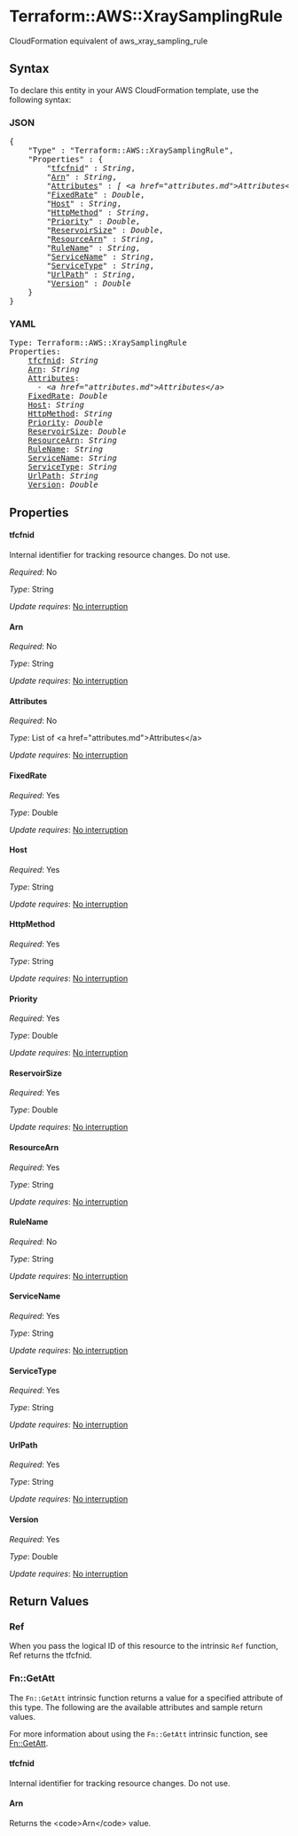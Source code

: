 # Terraform::AWS::XraySamplingRule

CloudFormation equivalent of aws_xray_sampling_rule

## Syntax

To declare this entity in your AWS CloudFormation template, use the following syntax:

### JSON

<pre>
{
    "Type" : "Terraform::AWS::XraySamplingRule",
    "Properties" : {
        "<a href="#tfcfnid" title="tfcfnid">tfcfnid</a>" : <i>String</i>,
        "<a href="#arn" title="Arn">Arn</a>" : <i>String</i>,
        "<a href="#attributes" title="Attributes">Attributes</a>" : <i>[ &lt;a href=&#34;attributes.md&#34;&gt;Attributes&lt;/a&gt;, ... ]</i>,
        "<a href="#fixedrate" title="FixedRate">FixedRate</a>" : <i>Double</i>,
        "<a href="#host" title="Host">Host</a>" : <i>String</i>,
        "<a href="#httpmethod" title="HttpMethod">HttpMethod</a>" : <i>String</i>,
        "<a href="#priority" title="Priority">Priority</a>" : <i>Double</i>,
        "<a href="#reservoirsize" title="ReservoirSize">ReservoirSize</a>" : <i>Double</i>,
        "<a href="#resourcearn" title="ResourceArn">ResourceArn</a>" : <i>String</i>,
        "<a href="#rulename" title="RuleName">RuleName</a>" : <i>String</i>,
        "<a href="#servicename" title="ServiceName">ServiceName</a>" : <i>String</i>,
        "<a href="#servicetype" title="ServiceType">ServiceType</a>" : <i>String</i>,
        "<a href="#urlpath" title="UrlPath">UrlPath</a>" : <i>String</i>,
        "<a href="#version" title="Version">Version</a>" : <i>Double</i>
    }
}
</pre>

### YAML

<pre>
Type: Terraform::AWS::XraySamplingRule
Properties:
    <a href="#tfcfnid" title="tfcfnid">tfcfnid</a>: <i>String</i>
    <a href="#arn" title="Arn">Arn</a>: <i>String</i>
    <a href="#attributes" title="Attributes">Attributes</a>: <i>
      - &lt;a href=&#34;attributes.md&#34;&gt;Attributes&lt;/a&gt;</i>
    <a href="#fixedrate" title="FixedRate">FixedRate</a>: <i>Double</i>
    <a href="#host" title="Host">Host</a>: <i>String</i>
    <a href="#httpmethod" title="HttpMethod">HttpMethod</a>: <i>String</i>
    <a href="#priority" title="Priority">Priority</a>: <i>Double</i>
    <a href="#reservoirsize" title="ReservoirSize">ReservoirSize</a>: <i>Double</i>
    <a href="#resourcearn" title="ResourceArn">ResourceArn</a>: <i>String</i>
    <a href="#rulename" title="RuleName">RuleName</a>: <i>String</i>
    <a href="#servicename" title="ServiceName">ServiceName</a>: <i>String</i>
    <a href="#servicetype" title="ServiceType">ServiceType</a>: <i>String</i>
    <a href="#urlpath" title="UrlPath">UrlPath</a>: <i>String</i>
    <a href="#version" title="Version">Version</a>: <i>Double</i>
</pre>

## Properties

#### tfcfnid

Internal identifier for tracking resource changes. Do not use.

_Required_: No

_Type_: String

_Update requires_: [No interruption](https://docs.aws.amazon.com/AWSCloudFormation/latest/UserGuide/using-cfn-updating-stacks-update-behaviors.html#update-no-interrupt)

#### Arn

_Required_: No

_Type_: String

_Update requires_: [No interruption](https://docs.aws.amazon.com/AWSCloudFormation/latest/UserGuide/using-cfn-updating-stacks-update-behaviors.html#update-no-interrupt)

#### Attributes

_Required_: No

_Type_: List of &lt;a href=&#34;attributes.md&#34;&gt;Attributes&lt;/a&gt;

_Update requires_: [No interruption](https://docs.aws.amazon.com/AWSCloudFormation/latest/UserGuide/using-cfn-updating-stacks-update-behaviors.html#update-no-interrupt)

#### FixedRate

_Required_: Yes

_Type_: Double

_Update requires_: [No interruption](https://docs.aws.amazon.com/AWSCloudFormation/latest/UserGuide/using-cfn-updating-stacks-update-behaviors.html#update-no-interrupt)

#### Host

_Required_: Yes

_Type_: String

_Update requires_: [No interruption](https://docs.aws.amazon.com/AWSCloudFormation/latest/UserGuide/using-cfn-updating-stacks-update-behaviors.html#update-no-interrupt)

#### HttpMethod

_Required_: Yes

_Type_: String

_Update requires_: [No interruption](https://docs.aws.amazon.com/AWSCloudFormation/latest/UserGuide/using-cfn-updating-stacks-update-behaviors.html#update-no-interrupt)

#### Priority

_Required_: Yes

_Type_: Double

_Update requires_: [No interruption](https://docs.aws.amazon.com/AWSCloudFormation/latest/UserGuide/using-cfn-updating-stacks-update-behaviors.html#update-no-interrupt)

#### ReservoirSize

_Required_: Yes

_Type_: Double

_Update requires_: [No interruption](https://docs.aws.amazon.com/AWSCloudFormation/latest/UserGuide/using-cfn-updating-stacks-update-behaviors.html#update-no-interrupt)

#### ResourceArn

_Required_: Yes

_Type_: String

_Update requires_: [No interruption](https://docs.aws.amazon.com/AWSCloudFormation/latest/UserGuide/using-cfn-updating-stacks-update-behaviors.html#update-no-interrupt)

#### RuleName

_Required_: No

_Type_: String

_Update requires_: [No interruption](https://docs.aws.amazon.com/AWSCloudFormation/latest/UserGuide/using-cfn-updating-stacks-update-behaviors.html#update-no-interrupt)

#### ServiceName

_Required_: Yes

_Type_: String

_Update requires_: [No interruption](https://docs.aws.amazon.com/AWSCloudFormation/latest/UserGuide/using-cfn-updating-stacks-update-behaviors.html#update-no-interrupt)

#### ServiceType

_Required_: Yes

_Type_: String

_Update requires_: [No interruption](https://docs.aws.amazon.com/AWSCloudFormation/latest/UserGuide/using-cfn-updating-stacks-update-behaviors.html#update-no-interrupt)

#### UrlPath

_Required_: Yes

_Type_: String

_Update requires_: [No interruption](https://docs.aws.amazon.com/AWSCloudFormation/latest/UserGuide/using-cfn-updating-stacks-update-behaviors.html#update-no-interrupt)

#### Version

_Required_: Yes

_Type_: Double

_Update requires_: [No interruption](https://docs.aws.amazon.com/AWSCloudFormation/latest/UserGuide/using-cfn-updating-stacks-update-behaviors.html#update-no-interrupt)

## Return Values

### Ref

When you pass the logical ID of this resource to the intrinsic `Ref` function, Ref returns the tfcfnid.

### Fn::GetAtt

The `Fn::GetAtt` intrinsic function returns a value for a specified attribute of this type. The following are the available attributes and sample return values.

For more information about using the `Fn::GetAtt` intrinsic function, see [Fn::GetAtt](https://docs.aws.amazon.com/AWSCloudFormation/latest/UserGuide/intrinsic-function-reference-getatt.html).

#### tfcfnid

Internal identifier for tracking resource changes. Do not use.

#### Arn

Returns the &lt;code&gt;Arn&lt;/code&gt; value.

